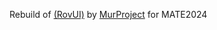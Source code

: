 Rebuild of [(RovUI)](https://github.com/murproject/RovUI) by [MurProject](https://github.com/murproject) for MATE2024
